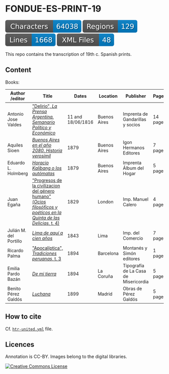# FONDUE-ES-PRINT-19

![characters badge](badges/characters.svg) ![regions badge](badges/regions.svg) ![lines badge](badges/lines.svg) ![files badge](badges/files.svg)

This repo contains the transcription of 19th c. Spanish prints.

## Content

Books:

| Author /editor         | Title                                                          | Dates | Location          | Publisher | Pages    | Transcription     |
|------------------------|----------------------------------------------------------------|-------|-------------------|-----------|----------|-------------------|
| Antonio Jose Valdes    | ["Delirio", _La Prensa Argentina. Semanario Político y Económico_](https://catalogo.bn.gov.ar/F/?func=direct&doc_number=001197833)                                                     | 11 and 18/06/1816  | Buenos Aires      | Imprenta de Gandarillas y socios | 14 pages | C. Carrasco Luján |
| Aquiles Sioen          | [_Buenos Aires en el año 2080. Historia verosímil_](https://books.google.ch/books?id=9VARAQAAIAAJ) | 1879  | Buenos Aires      | Igon Hermanos Editores | 7 pages  | C. Carrasco Luján |
| Eduardo L. Holmberg    | [_Horacio Kalibang o los autómatas_](https://commons.wikimedia.org/wiki/File:Horacio_Kalibang_o_Los_automatas_-_Eduardo_L._Holmberg.pdf) | 1879  | Buenos Aires      | Imprenta Álbum del Hogar | 5 pages  | C. Carrasco Luján |
| Juan Egaña             | ["Progresos de la civilizacion del género humano" (_Ocios filosóficos y poéticos en la Quinta de las Delicias_, t. 4)](https://www.memoriachilena.gob.cl/602/w3-article-9715.html)  | 1829  | London            | Imp. Manuel Calero | 4 pages  | C. Carrasco Luján |
| Julián M. del Portillo | [_Lima de aquí a cien años_](https://repositorio.pucp.edu.pe/index/handle/123456789/172882)                                     | 1843  | Lima              | Imp. del Comercio | 7 pages  | C. Carrasco Luján |
| Ricardo Palma          | ["Apocalíptica", _Tradiciones peruanas_, t. 3](https://babel.hathitrust.org/cgi/pt?id=inu.30000118513872)                                                | 1894   | Barcelona              | Montanés y Simón editores | 1 page   | C. Carrasco Luján |
| Emilia Pardo Bazán   | [_De mi tierra_](https://biblioteca.galiciana.gal/es/consulta/registro.do?id=5991)                                                | 1894   | La Coruña              | Tipografía de La Casa de Misericordia | 5 pages   | S. Gabay |
| Benito Pérez Galdós | [_Luchana_](http://hdl.handle.net/10357/47469)                                                | 1899   | Madrid              | Obras de Pérez Galdós | 5 pages   | S. Gabay |


## How to cite

Cf. [`htr-united.yml`](https://github.com/FoNDUE-HTR/FONDUE-ES-PRINT-19/blob/main/htr-united.yml) file.

## Licences
Annotation is CC-BY. Images belong to the digital libraries.

<a rel="license" href="https://creativecommons.org/licenses/by/2.0"><img alt="Creative Commons License" style="border-width:0" src="https://i.creativecommons.org/l/by/2.0/88x31.png" /></a><br />